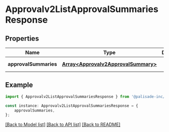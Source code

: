 # Approvalv2ListApprovalSummariesResponse


## Properties

Name | Type | Description | Notes
------------ | ------------- | ------------- | -------------
**approvalSummaries** | [**Array&lt;Approvalv2ApprovalSummary&gt;**](Approvalv2ApprovalSummary.md) |  | [default to undefined]

## Example

```typescript
import { Approvalv2ListApprovalSummariesResponse } from '@palisade-inc/typescript-sdk';

const instance: Approvalv2ListApprovalSummariesResponse = {
    approvalSummaries,
};
```

[[Back to Model list]](../README.md#documentation-for-models) [[Back to API list]](../README.md#documentation-for-api-endpoints) [[Back to README]](../README.md)

